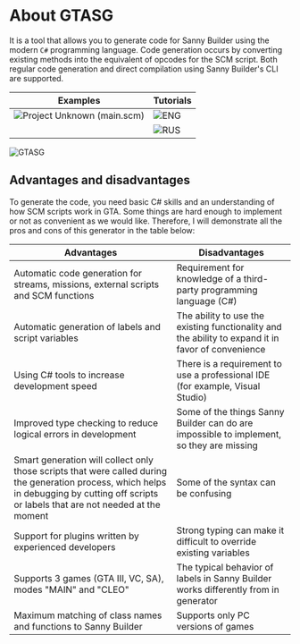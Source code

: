 # About GTASG

It is a tool that allows you to generate code for Sanny Builder using the modern `C#` programming language. Code generation occurs by converting existing methods into the equivalent of opcodes for the SCM script. Both regular code generation and direct compilation using Sanny Builder's CLI are supported.

| Examples | Tutorials |
--- | ---
| ![Project Unknown (main.scm)](https://github.com/wmysterio/GTA-SA_Project-Unknown) | ![ENG](https://wmysterio.gitbook.io/gtasg/) |
|  | ![RUS](https://wmysterio.gitbook.io/gtasg/v/ru/) |

![GTASG](http://ru-script.3dn.ru/_ld/6/08053124.png)

## Advantages and disadvantages

To generate the code, you need basic C# skills and an understanding of how SCM scripts work in GTA. Some things are hard enough to implement or not as convenient as we would like. Therefore, I will demonstrate all the pros and cons of this generator in the table below:

| Advantages | Disadvantages |
--- | ---
| Automatic code generation for streams, missions, external scripts and SCM functions | Requirement for knowledge of a third-party programming language (C#) |
| Automatic generation of labels and script variables | The ability to use the existing functionality and the ability to expand it in favor of convenience |
| Using C# tools to increase development speed | There is a requirement to use a professional IDE (for example, Visual Studio) |
| Improved type checking to reduce logical errors in development | Some of the things Sanny Builder can do are impossible to implement, so they are missing |
| Smart generation will collect only those scripts that were called during the generation process, which helps in debugging by cutting off scripts or labels that are not needed at the moment | Some of the syntax can be confusing |
| Support for plugins written by experienced developers | Strong typing can make it difficult to override existing variables |
| Supports 3 games (GTA III, VC, SA), modes "MAIN" and "CLEO" | The typical behavior of labels in Sanny Builder works differently from in generator |
| Maximum matching of class names and functions to Sanny Builder | Supports only PC versions of games |
